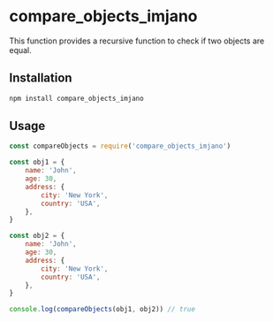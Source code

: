 # compare_objects_imjano

This function provides a recursive function to check if two objects are equal.

## Installation

```bash
npm install compare_objects_imjano
```

## Usage

```javascript
const compareObjects = require('compare_objects_imjano')

const obj1 = {
	name: 'John',
	age: 30,
	address: {
		city: 'New York',
		country: 'USA',
	},
}

const obj2 = {
	name: 'John',
	age: 30,
	address: {
		city: 'New York',
		country: 'USA',
	},
}

console.log(compareObjects(obj1, obj2)) // true
```
